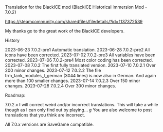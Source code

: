 Translation for the BlackICE mod (BlackICE Historical Immersion Mod - 7.0.2)

https://steamcommunity.com/sharedfiles/filedetails/?id=1137372539

My thanks go to the great work of the BlackICE developers.

History

2023-06-23		7.0.2-pre1		Automatic translation.
2023-06-28		7.0.2-pre2		All icons have been corrected.
2023-07-02		7.0.2-pre3		All variables have been corrected.
2023-07-06		7.0.2-pre4		Most color coding has been corrected.
2023-07-08		7.0.2			The first fully translated version.
2023-07-10		7.0.2.1			Over 200 minor changes.
2023-07-12		7.0.2.2			The file trm_tank_modules_l_german (3044 lines) is now also in German.
								And again more than 100 smaller changes.
2023-07-14		7.0.2.3 		Over 150 minor changes.
2023-07-28		7.0.2.4 		Over 300 minor changes.

Roadmap:

7.0.2.x I will correct weird and/or incorrect translations.
This will take a while though as I can only find out by playing... *g*
You are also welcome to post translations that you think are incorrect.

All 7.0.x versions are SaveGame compatible.